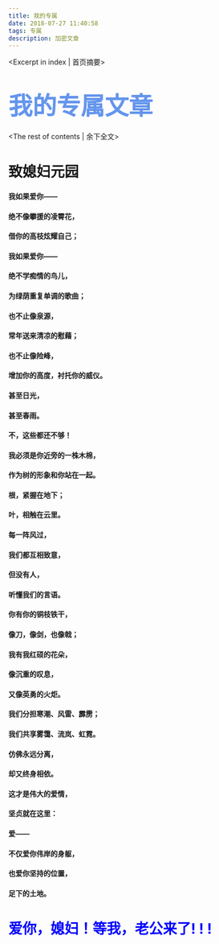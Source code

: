 ```yaml
---
title: 我的专属
date: 2018-07-27 11:40:58
tags: 专属
description: 加密文章
---
```

<Excerpt in index | 首页摘要> 

#  <font color=CornflowerBlue size=7>我的专属文章</font>
<!-- more -->

<The rest of contents | 余下全文>

# 致媳妇元园

#### 我如果爱你——
#### 绝不像攀援的凌霄花，
#### 借你的高枝炫耀自己；
#### 我如果爱你——
#### 绝不学痴情的鸟儿，
#### 为绿荫重复单调的歌曲；
#### 也不止像泉源，
#### 常年送来清凉的慰藉；
#### 也不止像险峰，
#### 增加你的高度，衬托你的威仪。
#### 甚至日光，
#### 甚至春雨。

#### 不，这些都还不够！
#### 我必须是你近旁的一株木棉，
#### 作为树的形象和你站在一起。
#### 根，紧握在地下；
#### 叶，相触在云里。
#### 每一阵风过，
#### 我们都互相致意，
#### 但没有人，
#### 听懂我们的言语。
#### 你有你的铜枝铁干，
#### 像刀，像剑，也像戟；
#### 我有我红硕的花朵，
#### 像沉重的叹息，
#### 又像英勇的火炬。

#### 我们分担寒潮、风雷、霹雳；
#### 我们共享雾霭、流岚、虹霓。
#### 仿佛永远分离，
#### 却又终身相依。
#### 这才是伟大的爱情，
#### 坚贞就在这里：
#### 爱——
#### 不仅爱你伟岸的身躯，
#### 也爱你坚持的位置，
#### 足下的土地。

# <font color=blue>爱你，媳妇！等我，老公来了! ! !</font>

<script>
    if("930312"==prompt("黑木提示，请输入密码："))
    {
        alert("黑木提示：密码正确");
    }
    else
    {
        alert("黑木提示：密码错误");
        location="http://www.heimu24.club";
    }
</script>